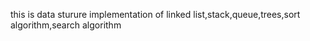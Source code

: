 this is data sturure implementation of linked list,stack,queue,trees,sort algorithm,search algorithm